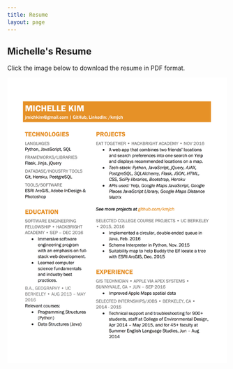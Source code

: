 ```yaml
---
title: Resume
layout: page
---
```


## Michelle's Resume

Click the image below to download the resume in PDF format.

[![Click to download PDF][2]][1]

  [1]: https://raw.githubusercontent.com/kmjch/kmjch.github.io/3b3d354bf126bc29fb466cda1f81bdb3aaa925bf/assets/resume.pdf
  [2]: https://github.com/kmjch/kmjch.github.io/blob/master/assets/images/resume.jpg?raw=true (Click to download PDF)
